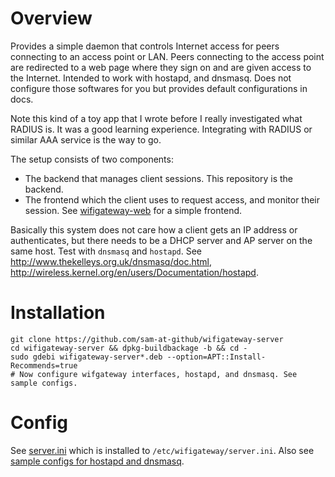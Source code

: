 Overview
========
Provides a simple daemon that controls Internet access for peers connecting to an access point or LAN. Peers connecting to the access point are redirected to a web page where they sign on and are given access to the Internet. Intended to work with hostapd, and dnsmasq. Does not configure those softwares for you but provides default configurations in docs.

Note this kind of a toy app that I wrote before I really investigated what RADIUS is. It was a good learning experience. Integrating with RADIUS or similar AAA service is the way to go.

The setup consists of two components:

 * The backend that manages client sessions. This repository is the backend.
 * The frontend which the client uses to request access, and monitor their session. See [wifigateway-web](https://github.com/sam-at-github/wifigateway-web) for a simple frontend.

Basically this system does not care how a client gets an IP address or authenticates, but there needs to be a DHCP server and AP server on the same host. Test with `dnsmasq` and `hostapd`. See http://www.thekelleys.org.uk/dnsmasq/doc.html, http://wireless.kernel.org/en/users/Documentation/hostapd.

Installation
============

    git clone https://github.com/sam-at-github/wifigateway-server
    cd wifigateway-server && dpkg-buildbackage -b && cd -
    sudo gdebi wifigateway-server*.deb --option=APT::Install-Recommends=true
    # Now configure wifgateway interfaces, hostapd, and dnsmasq. See sample configs.

Config
======
See [server.ini](conf/server.ini) which is installed to `/etc/wifigateway/server.ini`. Also see [sample configs for hostapd and dnsmasq](conf/).
